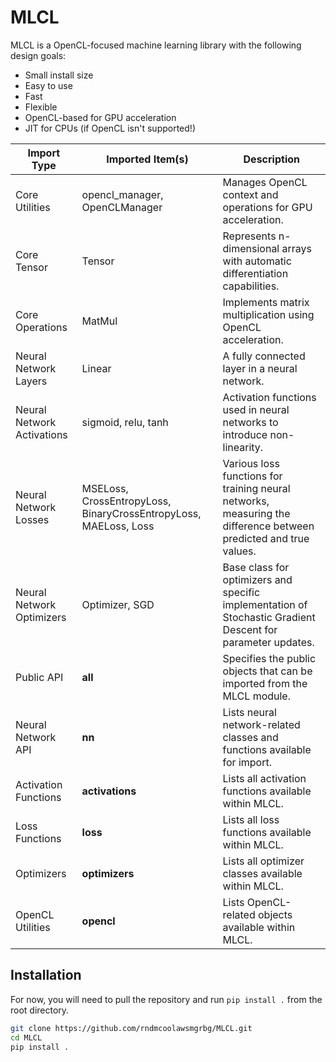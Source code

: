 # MLCL

MLCL is a OpenCL-focused machine learning library with the following design goals:
- Small install size
- Easy to use
- Fast
- Flexible
- OpenCL-based for GPU acceleration
- JIT for CPUs (if OpenCL isn't supported!)

| Import Type | Imported Item(s) | Description |
|-----------------------|----------------------------------------------------------------------------------|----------------------------------------------------------------------------------------------------------|
| Core Utilities | opencl_manager, OpenCLManager | Manages OpenCL context and operations for GPU acceleration. |
| Core Tensor | Tensor | Represents n-dimensional arrays with automatic differentiation capabilities. |
| Core Operations | MatMul | Implements matrix multiplication using OpenCL acceleration. |
| Neural Network Layers | Linear | A fully connected layer in a neural network. |
| Neural Network Activations | sigmoid, relu, tanh | Activation functions used in neural networks to introduce non-linearity. |
| Neural Network Losses | MSELoss, CrossEntropyLoss, BinaryCrossEntropyLoss, MAELoss, Loss | Various loss functions for training neural networks, measuring the difference between predicted and true values. |
| Neural Network Optimizers | Optimizer, SGD | Base class for optimizers and specific implementation of Stochastic Gradient Descent for parameter updates. |
| Public API | __all__ | Specifies the public objects that can be imported from the MLCL module. |
| Neural Network API | __nn__ | Lists neural network-related classes and functions available for import. |
| Activation Functions | __activations__ | Lists all activation functions available within MLCL. |
| Loss Functions | __loss__ | Lists all loss functions available within MLCL. |
| Optimizers | __optimizers__ | Lists all optimizer classes available within MLCL. |
| OpenCL Utilities | __opencl__ | Lists OpenCL-related objects available within MLCL. |

## Installation

For now, you will need to pull the repository and run `pip install .` from the root directory.

```bash
git clone https://github.com/rndmcoolawsmgrbg/MLCL.git
cd MLCL
pip install .
```

